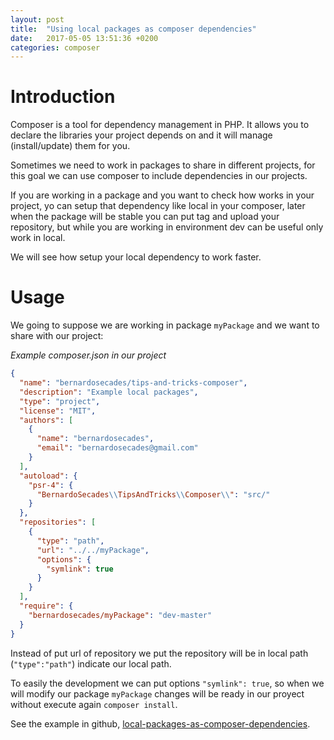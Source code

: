 ```yaml
---
layout: post
title:  "Using local packages as composer dependencies"
date:   2017-05-05 13:51:36 +0200
categories: composer
---
```


# Introduction

Composer is a tool for dependency management in PHP. It allows you to declare the libraries your project
depends on and it will manage (install/update) them for you.

Sometimes we need to work in packages to share in different projects, for this goal we can use composer to
include dependencies in our projects.

If you are working in a package and you want to check how works in your project, yo can setup that dependency like local
in your composer, later when the package will be stable you can put tag and upload your repository, but while you are
working in environment dev can be useful only work in local.

We will see how setup your local dependency to work faster.

# Usage

We going to suppose we are working in package `myPackage` and we want to share with our project:

*Example composer.json in our project*
```json
{
  "name": "bernardosecades/tips-and-tricks-composer",
  "description": "Example local packages",
  "type": "project",
  "license": "MIT",
  "authors": [
    {
      "name": "bernardosecades",
      "email": "bernardosecades@gmail.com"
    }
  ],
  "autoload": {
    "psr-4": {
      "BernardoSecades\\TipsAndTricks\\Composer\\": "src/"
    }
  },
  "repositories": [
    {
      "type": "path",
      "url": "../../myPackage",
      "options": {
        "symlink": true
      }
    }
  ],
  "require": {
    "bernardosecades/myPackage": "dev-master"
  }
}
```

Instead of put url of repository we put the repository will be in local path (`"type":"path"`) indicate
our local path.

To easily the development we can put options `"symlink": true`, so when we will modify our package `myPackage`
changes will be ready in our proyect without execute again `composer install`.

See the example in github, [local-packages-as-composer-dependencies](https://github.com/bernardosecades/tips-and-tricks/tree/master/composer).



